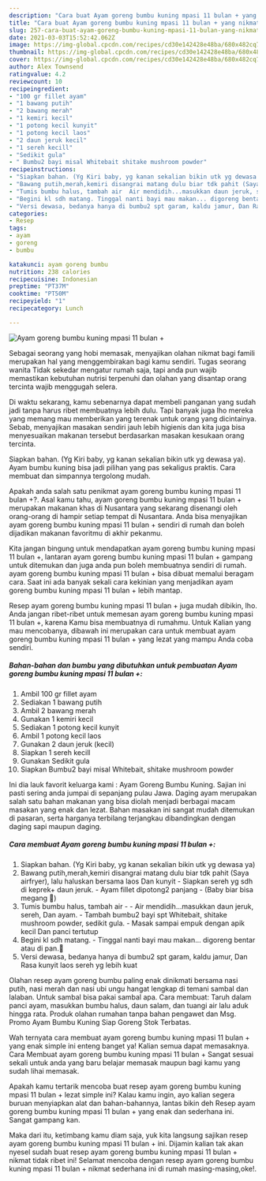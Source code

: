 ```yaml
---
description: "Cara buat Ayam goreng bumbu kuning mpasi 11 bulan + yang nikmat dan Mudah Dibuat"
title: "Cara buat Ayam goreng bumbu kuning mpasi 11 bulan + yang nikmat dan Mudah Dibuat"
slug: 257-cara-buat-ayam-goreng-bumbu-kuning-mpasi-11-bulan-yang-nikmat-dan-mudah-dibuat
date: 2021-03-03T15:52:42.062Z
image: https://img-global.cpcdn.com/recipes/cd30e142428e48ba/680x482cq70/ayam-goreng-bumbu-kuning-mpasi-11-bulan-foto-resep-utama.jpg
thumbnail: https://img-global.cpcdn.com/recipes/cd30e142428e48ba/680x482cq70/ayam-goreng-bumbu-kuning-mpasi-11-bulan-foto-resep-utama.jpg
cover: https://img-global.cpcdn.com/recipes/cd30e142428e48ba/680x482cq70/ayam-goreng-bumbu-kuning-mpasi-11-bulan-foto-resep-utama.jpg
author: Alex Townsend
ratingvalue: 4.2
reviewcount: 10
recipeingredient:
- "100 gr fillet ayam"
- "1 bawang putih"
- "2 bawang merah"
- "1 kemiri kecil"
- "1 potong kecil kunyit"
- "1 potong kecil laos"
- "2 daun jeruk kecil"
- "1 sereh kecill"
- "Sedikit gula"
- " Bumbu2 bayi misal Whitebait shitake mushroom powder"
recipeinstructions:
- "Siapkan bahan. (Yg Kiri baby, yg kanan sekalian bikin utk yg dewasa ya)"
- "Bawang putih,merah,kemiri disangrai matang dulu biar tdk pahit (Saya airfryer), lalu haluskan bersama laos Dan kunyit Siapkan sereh yg sdh di keprek+ daun jeruk. Ayam fillet dipotong2 panjang (Baby biar bisa megang 😬)"
- "Tumis bumbu halus, tambah air  Air mendidih...masukkan daun jeruk, sereh, Dan ayam. Tambah bumbu2 bayi spt Whitebait, shitake mushroom powder, sedikit gula.  Masak sampai empuk dengan apik kecil Dan panci tertutup"
- "Begini kl sdh matang. Tinggal nanti bayi mau makan... digoreng bentar atau di pan.💚"
- "Versi dewasa, bedanya hanya di bumbu2 spt garam, kaldu jamur, Dan Rasa kunyit laos sereh yg lebih kuat"
categories:
- Resep
tags:
- ayam
- goreng
- bumbu

katakunci: ayam goreng bumbu 
nutrition: 238 calories
recipecuisine: Indonesian
preptime: "PT37M"
cooktime: "PT50M"
recipeyield: "1"
recipecategory: Lunch

---
```



![Ayam goreng bumbu kuning mpasi 11 bulan +](https://img-global.cpcdn.com/recipes/cd30e142428e48ba/680x482cq70/ayam-goreng-bumbu-kuning-mpasi-11-bulan-foto-resep-utama.jpg)

Sebagai seorang yang hobi memasak, menyajikan olahan nikmat bagi famili merupakan hal yang menggembirakan bagi kamu sendiri. Tugas seorang  wanita Tidak sekedar mengatur rumah saja, tapi anda pun wajib memastikan kebutuhan nutrisi terpenuhi dan olahan yang disantap orang tercinta wajib menggugah selera.

Di waktu  sekarang, kamu sebenarnya dapat membeli panganan yang sudah jadi tanpa harus ribet membuatnya lebih dulu. Tapi banyak juga lho mereka yang memang mau memberikan yang terenak untuk orang yang dicintainya. Sebab, menyajikan masakan sendiri jauh lebih higienis dan kita juga bisa menyesuaikan makanan tersebut berdasarkan masakan kesukaan orang tercinta. 

Siapkan bahan. (Yg Kiri baby, yg kanan sekalian bikin utk yg dewasa ya). Ayam bumbu kuning bisa jadi pilihan yang pas sekaligus praktis. Cara membuat dan simpannya tergolong mudah.

Apakah anda salah satu penikmat ayam goreng bumbu kuning mpasi 11 bulan +?. Asal kamu tahu, ayam goreng bumbu kuning mpasi 11 bulan + merupakan makanan khas di Nusantara yang sekarang disenangi oleh orang-orang di hampir setiap tempat di Nusantara. Anda bisa menyajikan ayam goreng bumbu kuning mpasi 11 bulan + sendiri di rumah dan boleh dijadikan makanan favoritmu di akhir pekanmu.

Kita jangan bingung untuk mendapatkan ayam goreng bumbu kuning mpasi 11 bulan +, lantaran ayam goreng bumbu kuning mpasi 11 bulan + gampang untuk ditemukan dan juga anda pun boleh membuatnya sendiri di rumah. ayam goreng bumbu kuning mpasi 11 bulan + bisa dibuat memalui beragam cara. Saat ini ada banyak sekali cara kekinian yang menjadikan ayam goreng bumbu kuning mpasi 11 bulan + lebih mantap.

Resep ayam goreng bumbu kuning mpasi 11 bulan + juga mudah dibikin, lho. Anda jangan ribet-ribet untuk memesan ayam goreng bumbu kuning mpasi 11 bulan +, karena Kamu bisa membuatnya di rumahmu. Untuk Kalian yang mau mencobanya, dibawah ini merupakan cara untuk membuat ayam goreng bumbu kuning mpasi 11 bulan + yang lezat yang mampu Anda coba sendiri.

<!--inarticleads1-->

##### Bahan-bahan dan bumbu yang dibutuhkan untuk pembuatan Ayam goreng bumbu kuning mpasi 11 bulan +:

1. Ambil 100 gr fillet ayam
1. Sediakan 1 bawang putih
1. Ambil 2 bawang merah
1. Gunakan 1 kemiri kecil
1. Sediakan 1 potong kecil kunyit
1. Ambil 1 potong kecil laos
1. Gunakan 2 daun jeruk (kecil)
1. Siapkan 1 sereh kecill
1. Gunakan Sedikit gula
1. Siapkan  Bumbu2 bayi misal Whitebait, shitake mushroom powder


Ini dia lauk favorit keluarga kami : Ayam Goreng Bumbu Kuning. Sajian ini pasti sering anda jumpai di sepanjang pulau Jawa. Daging ayam merupakan salah satu bahan makanan yang bisa diolah menjadi berbagai macam masakan yang enak dan lezat. Bahan masakan ini sangat mudah ditemukan di pasaran, serta harganya terbilang terjangkau dibandingkan dengan daging sapi maupun daging. 

<!--inarticleads2-->

##### Cara membuat Ayam goreng bumbu kuning mpasi 11 bulan +:

1. Siapkan bahan. (Yg Kiri baby, yg kanan sekalian bikin utk yg dewasa ya)
1. Bawang putih,merah,kemiri disangrai matang dulu biar tdk pahit (Saya airfryer), lalu haluskan bersama laos Dan kunyit - Siapkan sereh yg sdh di keprek+ daun jeruk. - Ayam fillet dipotong2 panjang - (Baby biar bisa megang 😬)
1. Tumis bumbu halus, tambah air -  - Air mendidih...masukkan daun jeruk, sereh, Dan ayam. - Tambah bumbu2 bayi spt Whitebait, shitake mushroom powder, sedikit gula.  - Masak sampai empuk dengan apik kecil Dan panci tertutup
1. Begini kl sdh matang. - Tinggal nanti bayi mau makan... digoreng bentar atau di pan.💚
1. Versi dewasa, bedanya hanya di bumbu2 spt garam, kaldu jamur, Dan Rasa kunyit laos sereh yg lebih kuat


Olahan resep ayam goreng bumbu paling enak dinikmati bersama nasi putih, nasi merah dan nasi ubi ungu hangat lengkap di temani sambal dan lalaban. Untuk sambal bisa pakai sambal apa. Cara membuat: Taruh dalam panci ayam, masukkan bumbu halus, daun salam, dan tuangi air lalu aduk hingga rata. Produk olahan rumahan tanpa bahan pengawet dan Msg. Promo Ayam Bumbu Kuning Siap Goreng Stok Terbatas. 

Wah ternyata cara membuat ayam goreng bumbu kuning mpasi 11 bulan + yang enak simple ini enteng banget ya! Kalian semua dapat memasaknya. Cara Membuat ayam goreng bumbu kuning mpasi 11 bulan + Sangat sesuai sekali untuk anda yang baru belajar memasak maupun bagi kamu yang sudah lihai memasak.

Apakah kamu tertarik mencoba buat resep ayam goreng bumbu kuning mpasi 11 bulan + lezat simple ini? Kalau kamu ingin, ayo kalian segera buruan menyiapkan alat dan bahan-bahannya, lantas bikin deh Resep ayam goreng bumbu kuning mpasi 11 bulan + yang enak dan sederhana ini. Sangat gampang kan. 

Maka dari itu, ketimbang kamu diam saja, yuk kita langsung sajikan resep ayam goreng bumbu kuning mpasi 11 bulan + ini. Dijamin kalian tak akan nyesel sudah buat resep ayam goreng bumbu kuning mpasi 11 bulan + nikmat tidak ribet ini! Selamat mencoba dengan resep ayam goreng bumbu kuning mpasi 11 bulan + nikmat sederhana ini di rumah masing-masing,oke!.

